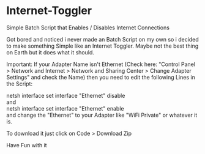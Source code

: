 # Internet-Toggler
Simple Batch Script that Enables / Disables Internet Connections

Got bored and noticed i never made an Batch Script on my own so i decided to make something Simple like an Internet Toggler.
Maybe not the best thing on Earth but it does what it should.

Important: If your Adapter Name isn't Ethernet (Check here: "Control Panel > Network and Internet > Network and Sharing Center > Change Adapter Settings" and check the Name) then you need to edit the following Lines in the Script:

netsh interface set interface "Ethernet" disable<br/>
and<br/>
netsh interface set interface "Ethernet" enable<br/>
and change the "Ethernet" to your Adapter like "WiFi Private" or whatever it is.
<br/>
  
To download it just click on Code > Download Zip

Have Fun with it
